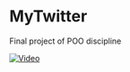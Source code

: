 # MyTwitter

Final project of POO discipline

[![Video](https://yt-embed.herokuapp.com/embed?v=ImVbYVC3YyA)](http://www.youtube.com/watch?v=ImVbYVC3YyA "Projeto Final da Disciplina de POO")


